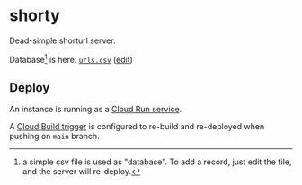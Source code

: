# shorty

Dead-simple shorturl server.

Database[^1] is here: [`urls.csv`](urls.csv) ([edit](https://github.com/abernier/shorty/edit/main/urls.csv))

[^1]: a simple csv file is used as "database". To add a record, just edit the file, and the server will re-deploy.

## Deploy

An instance is running as a [Cloud Run service](https://console.cloud.google.com/run?project=shorty-374613).

A [Cloud Build trigger](https://console.cloud.google.com/cloud-build/builds;region=global?query=trigger_id%3D%22ea039ede-69ce-47cf-b164-8a497e9c9628%22&project=shorty-374613) is configured to re-build and re-deployed when pushing on `main` branch.
